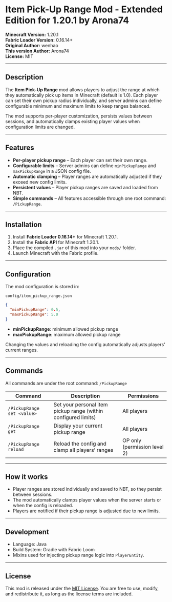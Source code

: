 # Item Pick-Up Range Mod - Extended Edition for 1.20.1 by Arona74

**Minecraft Version:** 1.20.1  
**Fabric Loader Version:** 0.16.14+  
**Original Author:** wenhao  
**This version Author:** Arona74  
**License:** MIT  

---

## Description

The **Item Pick-Up Range** mod allows players to adjust the range at which they automatically pick up items in Minecraft (default is 1.0). Each player can set their own pickup radius individually, and server admins can define configurable minimum and maximum limits to keep ranges balanced.  

The mod supports per-player customization, persists values between sessions, and automatically clamps existing player values when configuration limits are changed.

---

## Features

- **Per-player pickup range** – Each player can set their own range.  
- **Configurable limits** – Server admins can define `minPickupRange` and `maxPickupRange` in a JSON config file.  
- **Automatic clamping** – Player ranges are automatically adjusted if they exceed new config limits.  
- **Persistent values** – Player pickup ranges are saved and loaded from NBT.  
- **Simple commands** – All features accessible through one root command: `/PickupRange`.  

---

## Installation

1. Install **Fabric Loader 0.16.14+** for Minecraft 1.20.1.  
2. Install the **Fabric API** for Minecraft 1.20.1.  
3. Place the compiled `.jar` of this mod into your `mods/` folder.  
4. Launch Minecraft with the Fabric profile.  

---

## Configuration

The mod configuration is stored in:

```text
config/item_pickup_range.json
```

```json
{
  "minPickupRange": 0.5,
  "maxPickupRange": 5.0
}
```
- **minPickupRange**: minimum allowed pickup range
- **maxPickupRange**: maximum allowed pickup range

Changing the values and reloading the config automatically adjusts players' current ranges.

---

## Commands

All commands are under the root command: `/PickupRange`

| Command | Description | Permissions |
|---------|-------------|-------------|
| `/PickupRange set <value>` | Set your personal item pickup range (within configured limits) | All players |
| `/PickupRange get` | Display your current pickup range | All players |
| `/PickupRange reload` | Reload the config and clamp all players’ ranges | OP only (permission level 2) |

---

## How it works

- Player ranges are stored individually and saved to NBT, so they persist between sessions.  
- The mod automatically clamps player values when the server starts or when the config is reloaded.  
- Players are notified if their pickup range is adjusted due to new limits.  

---

## Development

- Language: Java  
- Build System: Gradle with Fabric Loom  
- Mixins used for injecting pickup range logic into `PlayerEntity`.  

---

## License

This mod is released under the [MIT License](LICENSE). You are free to use, modify, and redistribute it, as long as the license terms are included.

